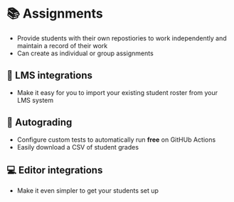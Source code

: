 # 📚 Assignments
- Provide students with their own repostiories to work independently and maintain a record of their work
- Can create as individual or group assignments

## 🏫 LMS integrations
- Make it easy for you to import your existing student roster from your LMS system

## 💯 Autograding
- Configure custom tests to automatically run **free** on GitHUb Actions
- Easily download a CSV of student grades

## 💻 Editor integrations
- Make it even simpler to get your students set up

